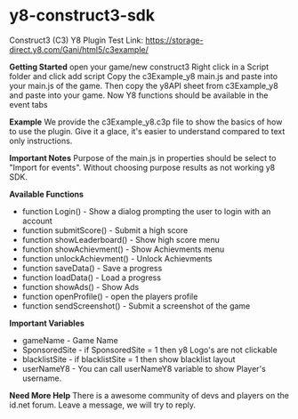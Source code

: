 # y8-construct3-sdk
Construct3 (C3) Y8 Plugin
Test Link: https://storage-direct.y8.com/Gani/html5/c3example/

**Getting Started**
open your game/new construct3
Right click in a Script folder and click add script
Copy the c3Example_y8 main.js and paste into your main.js of the game.
Then copy the y8API sheet from c3Example_y8 and paste into your game.
Now Y8 functions should be available in the event tabs

**Example**
We provide the c3Example_y8.c3p file to show the basics of how to use the plugin. Give it a glace, it's easier to understand compared to text only instructions.

**Important Notes**
Purpose of the main.js in properties should be select to "Import for events". Without choosing purpose results as not working y8 SDK.

**Available Functions**
- function Login() - Show a dialog prompting the user to login with an account
- function submitScore() - Submit a high score
- function showLeaderboard() - Show high score menu
- function showAchievment() - Show Achievments menu
- function unlockAchievment() - Unlock Achievments
- function saveData() - Save a progress 
- function loadData() - Load a progress
- function showAds() - Show Ads
- function openProfile() - open the players profile
- function sendScreenshot() - Submit a screenshot of the game

**Important Variables**
- gameName - Game Name
- SponsoredSite -  if SponsoredSite = 1 then y8 Logo's are not clickable
- blacklistSite - if blacklistSite = 1 then show blacklist layout 
- userNameY8 - You can call userNameY8 variable to show Player's username.


**Need More Help**
There is a awesome community of devs and players on the id.net forum. Leave a message, we will try to reply.
